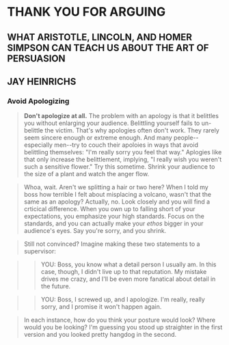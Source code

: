 # THANK YOU FOR ARGUING
## WHAT ARISTOTLE, LINCOLN, AND HOMER SIMPSON CAN TEACH US ABOUT THE ART OF PERSUASION
## JAY HEINRICHS


### Avoid Apologizing

> **Don't apologize at all.** The problem with an apology is that it belittles you without enlarging your audience. Belittling yourself fails to un-belittle the victim. That's why apologies often don't work. They rarely seem sincere enough or extreme enough. And many people--especially men--try to couch their apoloies in ways that avoid belittling themselves: "I'm really sorry you feel that way." Aplogies like that only increase the belittlement, implying, "I really wish you weren't such a sensitive flower." Try this sometime. Shrink your audience to the size of a plant and watch the anger flow.  

> Whoa, wait. Aren't we splitting a hair or two here? When I told my boss how terrible I felt about misplacing a volcano, wasn't that the same as an apology? Actually, no. Look closely and you will find a crticical difference. When you own up to falling short of your expectations, you emphasize your high standards. Focus on the standards, and you can actually make your _ethos_ bigger in your audience's eyes. Say you're sorry, and you shrink.  

> Still not convinced? Imagine making these two statements to a supervisor:


> > YOU: Boss, you know what a detail person I usually am. In this case, though, I didn't live up to that reputation. My mistake drives me crazy, and I'll be even more fanatical about detail in the future.  

> > YOU: Boss, I screwed up, and I apologize. I'm really, really sorry, and I promise it won't happen again.

> In each instance, how do you think your posture would look? Where would you be looking? I'm guessing you stood up straighter in the first version and you looked pretty hangdog in the second.

